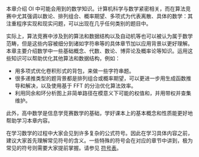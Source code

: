 本章介绍 OI 中可能会用到的数学知识。计算机科学与数学紧密相关，而在算法竞赛中尤其强调以数论、排列组合、概率期望、多项式为代表离散、具体的数学：其注重程序实现和现实问题，可以出现在几乎任何类别的题目中。

实际上，算法竞赛中涉及到的算法和数据结构以及自动机等也可以被认为属于数学范畴，但是这些内容被细分到诸如字符串等的具体章节加以应用背景以更好理解。本章主要介绍数学中一些基础概念、代数、数论、博弈论及概率论等知识。运用这些知识可以帮助优化其他算法和数据结构，例如：

- 用多项式优化卷积形式的背包，来做一些字符串题。
- 很多递推类型的题背景都是排列组合或概率期望，可以更进一步用生成函数推导和解决，以及使用基于 FFT 的分治优化算法效率。
- 利用同余和环分析图上非简单路径在模意义下可能的权值和，并用带权并查集维护。

此外，高中数学是信息学竞赛数学的基础，学好课本上的基本概念和性质能更好地帮助学习本章内容。

在学习数学的过程中大家会见到许多复杂的公式符号。因此在学习具体内容之前，建议大家首先理解常见符号的含义。一些特殊的符号会在对应的章节中讲到，极为常见的符号则需要大家提前掌握。请参见 [符号表](../intro/notation.md)。



